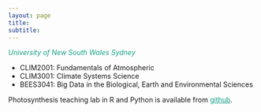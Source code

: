 ```yaml
---
layout: page
title:
subtitle:
---
```


<span style="color:#16a085"> *University of New South Wales Sydney* </span>

- CLIM2001: Fundamentals of Atmospheric
- CLIM3001: Climate Systems Science
- BEES3041: Big Data in the Biological, Earth and Environmental Sciences

Photosynthesis teaching lab in R and Python is available from <a href="https://github.com/mdekauwe/BEES3041_lab_photosynthesis" style="color:#16a085; ">github</a>.



<!-- Global site tag (gtag.js) - Google Analytics -->
<script async src="https://www.googletagmanager.com/gtag/js?id=UA-45662310-1"></script>
<script>
  window.dataLayer = window.dataLayer || [];
  function gtag(){dataLayer.push(arguments);}
  gtag('js', new Date());

  gtag('config', 'UA-45662310-1');
</script>
